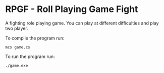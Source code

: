 # RPGF - Roll Playing Game Fight

A fighting role playing game.
You can play at different difficulties and play two player.

To compile the program run:
```
mcs game.cs
```
To run the program run:
```
./game.exe
```
